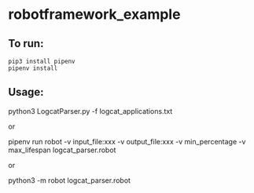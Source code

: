 # robotframework_example

## To run:
```
pip3 install pipenv
pipenv install
```

## Usage:
python3 LogcatParser.py -f logcat_applications.txt

or

pipenv run robot -v input_file:xxx -v output_file:xxx -v min_percentage -v max_lifespan logcat_parser.robot

or

python3 -m robot logcat_parser.robot



